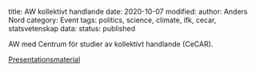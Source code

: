 title: AW kollektivt handlande
date: 2020-10-07
modified:
author: Anders Nord
category: Event
tags: politics, science, climate, ifk, cecar, statsvetenskap
data:
status: published

AW med Centrum för studier av kollektivt handlande (CeCAR).

[Presentationsmaterial](data/files/AW_Volvo_2020107.pptx)
